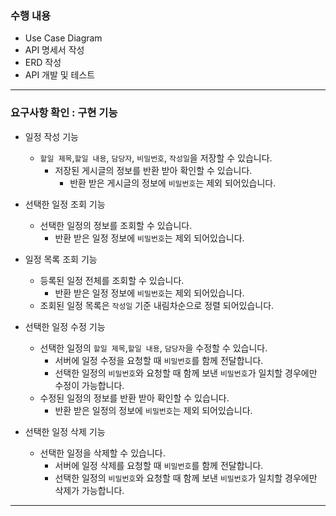 ### 수행 내용
- Use Case Diagram
- API 명세서 작성
- ERD 작성
- API 개발 및 테스트

***
### 요구사항 확인 : 구현 기능
- 일정 작성 기능
  - `할일 제목`,`할일 내용`, `담당자`, `비밀번호`, `작성일`을 저장할 수 있습니다.
    - 저장된 게시글의 정보를 반환 받아 확인할 수 있습니다.
      - 반환 받은 게시글의 정보에 `비밀번호`는 제외 되어있습니다.
          
- 선택한 일정 조회 기능
    - 선택한 일정의 정보를 조회할 수 있습니다.
      - 반환 받은 일정 정보에 `비밀번호`는 제외 되어있습니다.
          
- 일정 목록 조회 기능
    - 등록된 일정 전체를 조회할 수 있습니다.
      - 반환 받은 일정 정보에 `비밀번호`는 제외 되어있습니다.
    - 조회된 일정 목록은 `작성일` 기준 내림차순으로 정렬 되어있습니다.
      
- 선택한 일정 수정 기능
    - 선택한 일정의 `할일 제목`,`할일 내용`, `담당자`을 수정할 수 있습니다.
      - 서버에 일정 수정을 요청할 때 `비밀번호`를 함께 전달합니다.
      - 선택한 일정의 `비밀번호`와 요청할 때 함께 보낸 `비밀번호`가 일치할 경우에만 수정이 가능합니다.
    - 수정된 일정의 정보를 반환 받아 확인할 수 있습니다.
      - 반환 받은 일정의 정보에 `비밀번호`는 제외 되어있습니다.
          
- 선택한 일정 삭제 기능
    - 선택한 일정을 삭제할 수 있습니다.
      - 서버에 일정 삭제를 요청할 때 `비밀번호`를 함께 전달합니다.
      - 선택한 일정의 `비밀번호`와 요청할 때 함께 보낸 `비밀번호`가 일치할 경우에만 삭제가 가능합니다.

***
